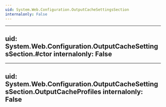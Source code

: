 ```yaml
---
uid: System.Web.Configuration.OutputCacheSettingsSection
internalonly: False
---
```


---
uid: System.Web.Configuration.OutputCacheSettingsSection.#ctor
internalonly: False
---

---
uid: System.Web.Configuration.OutputCacheSettingsSection.OutputCacheProfiles
internalonly: False
---
